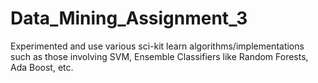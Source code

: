 # Data_Mining_Assignment_3
Experimented and use various sci-kit learn algorithms/implementations such as those involving SVM, Ensemble Classifiers like Random Forests, Ada Boost, etc.
